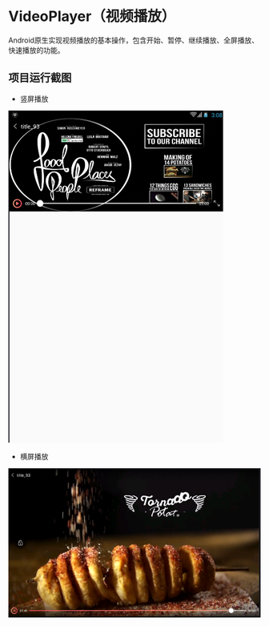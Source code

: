 # VideoPlayer（视频播放）

Android原生实现视频播放的基本操作，包含开始、暂停、继续播放、全屏播放、快速播放的功能。

## 项目运行截图
- 竖屏播放

![竖屏播放](/art/01.png)

- 横屏播放

![横屏播放](/art/02.png)